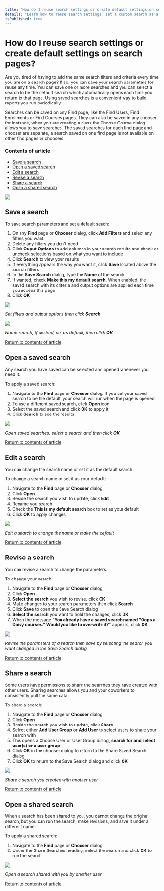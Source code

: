 ```yaml
---
title: "How do I reuse search settings or create default settings on search pages?"
details: "Learn how to reuse search settings, set a custom search as a default, edit and revise searches, and share searches you've created with other users."
isPublished: true
---
```


# How do I reuse search settings or create default settings on search pages?

Are you tired of having to add the same search filters and criteria every time you are on a search page? If so, you can save your search parameters for reuse any time. You can save one or more searches and you can select a search to be the default search which automatically opens each time you return to that page. Using saved searches is a convenient way to build reports you run periodically.

Searches can be saved on any Find page, like the Find Users, Find Enrollments or Find Courses pages. They can also be saved in any chooser, for instance, when you are creating a class the Choose Course dialog allows you to save searches. The saved searches for each find page and chooser are separate, a search saved on one find page is not available on other find pages or choosers.   

### Contents of article
- [Save a search](#save-a-search)
- [Open a saved search](#open-a-saved-search)
- [Edit a search](#edit-a-search)
- [Revise a search](#revise-a-search)
- [Share a search](#share-a-search)
- [Open a shared search](#open-a-shared-search)

![](/tms/images/save-search.png)

## Save a search
To save search parameters and set a default seach: 

1. On any **Find** page or **Chooser** dialog, click **Add Filters** and select any filters you want
1. Delete any filters you don't need
1. Click **Ouput Options** to add columns in your search results and check or uncheck selections based on what you want to include 
1. Click **Search** to view your results
1. If everything appears the way you want it, click **Save** located above the search filters
1. In the **Save Search** dialog, type the **Name** of the search
1. If wanted, check **Make this my default search**. When enabled, the saved search with its criteria and output options are applied each time you access this page
1. Click **OK**


![](/tms/images/set-filterandoo.png)

_Set filters and output options then click **Search**_



![](/tms/images/name-search.png)

_Name search, if desired, set as default, then click **OK**_

[Return to contents of article](#contents-of-article)

## Open a saved search
Any search you have saved can be selected and opened whenever you need it.

To apply a saved search: 

1. Navigate to the **Find** page or **Chooser** dialog. If you set your saved search to be the default, your search will run when the page is opened
1. To use a different saved search, click **Open** icon
1. Select the saved search and click **OK** to apply it
1. Click **Search** to see the results

![](/tms/images/open-search.png)

_Open saved searches, select a search and then click **OK**_

[Return to contents of article](#contents-of-article)

## Edit a search
You can change the search name or set it as the default search.

To change a search name or set it as your default: 

1. Navigate to the **Find** page or **Chooser** dialog
1. Click **Open** 
1. Beside the search you wish to update, click **Edit**
1. Rename you search
1. Check the **This is my default search** box to set as your default
1. Click **OK** to apply changes

![](/tms/images/edit-search.png)

_Edit a search to change the name or make the default_

[Return to contents of article](#contents-of-article)

## Revise a search
You can revise a search to change the parameters.

To change your search: 

1. Navigate to the **Find** page or **Chooser** dialog
1. Click **Open** 
1. **Select the search** you wish to revise, click **OK**
1. Make changes to your search parameters then click **Search**
1. Click **Save** to open the Save Search dialog
1. **Select the search** you want to hold the changes, click **OK**
1. When the message "**You already have a saved search named "Oops a Daisy courses." Would you like to overwrite it?**" appears, click **OK**

![](/tms/images/revise-search.png)

_Revise the parameters of a search then save by selecting the search you want changed in the Save Search dialog_

[Return to contents of article](#contents-of-article)

## Share a search
Some users have permissions to share the searches they have created with other users. Sharing searches allows you and your coworkers to consistently pull the same data.

To share a search: 

1. Navigate to the **Find** page or **Chooser** dialog
1. Click **Open** 
1. Beside the search you wish to update, click **Share**
1. Select either **Add User Group** or **Add User** to select users to share your search with
1. This opens a Choose User or User Group dialog, **search for and select user(s) or a user group**
1. Click **OK** in the chooser dialog to return to the Share Saved Search dialog
3. Click **OK** to return to the Save Search dialog and click **OK**

![](/tms/images/share-search.png)

_Share a search you created with another user_

[Return to contents of article](#contents-of-article)

## Open a shared search
When a search has been shared to you, you cannot change the original search, but you can run the search, make revisions, and save it under a different name.

To apply a shared search: 

1. Navigate to the **Find** page or **Chooser** dialog
1. Under the Share Searches heading, select the search and click **OK** to run the search

![](/tms/images/shared-search.png)

_Open a search shared with you by another user_

[Return to contents of article](#contents-of-article)
